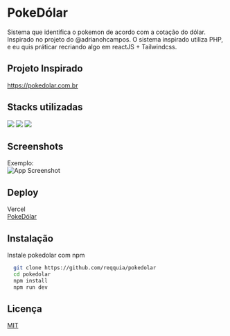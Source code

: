 
# PokeDólar

Sistema que identifica o pokemon de acordo com a 
cotação do dólar. Inspirado no projeto do @adrianohcampos.
O sistema inspirado utiliza PHP, e eu quis práticar recriando algo 
em reactJS + Tailwindcss.

## Projeto Inspirado
<a href="https://pokedolar.com.br/">https://pokedolar.com.br</a>

## Stacks utilizadas

<img src="https://img.shields.io/badge/React-20232A?style=for-the-badge&logo=react&logoColor=61DAFB" />
<img src="https://img.shields.io/badge/TypeScript-007ACC?style=for-the-badge&logo=typescript&logoColor=white" />
<img src="https://img.shields.io/badge/Tailwind_CSS-38B2AC?style=for-the-badge&logo=tailwind-css&logoColor=white" />

## Screenshots

Exemplo: <br />
![App Screenshot](https://reqquia.com.br/cdn/images/pokedolar-mobile.png)

## Deploy

Vercel <br />
<a href="https://pokedolar.vercel.app" > PokeDólar</a>
## Instalação

Instale pokedolar com npm

```bash
  git clone https://github.com/reqquia/pokedolar
  cd pokedolar
  npm install
  npm run dev
```

## Licença

[MIT](https://choosealicense.com/licenses/mit/)

